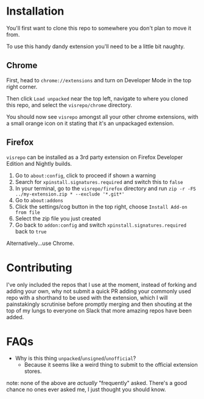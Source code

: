 # Installation

You'll first want to clone this repo to somewhere you don't plan to move it from.

To use this handy dandy extension you'll need to be a little bit naughty.


## Chrome

First, head to `chrome://extensions` and turn on Developer Mode in the top right corner.

Then click `Load unpacked` near the top left, navigate to where you cloned this repo, and select the `visrepo/chrome` directory. 

You should now see `visrepo` amongst all your other chrome extensions, with a small orange icon on it stating that it's an unpackaged extension. 


## Firefox

`visrepo` can be installed as a 3rd party extension on Firefox Developer Edition and Nightly builds.

1. Go to `about:config`, click to proceed if shown a warning
2. Search for `xpinstall.signatures.required` and switch this to `false`
3. In your terminal, go to the `visrepo/firefox` directory and run `zip -r -FS ../my-extension.zip * --exclude '*.git*'`
4. Go to `about:addons`
5. Click the settings/cog button in the top right, choose `Install Add-on from file`
6. Select the zip file you just created
7. Go back to `addon:config` and switch `xpinstall.signatures.required` back to `true`

Alternatively...use Chrome.


# Contributing

I've only included the repos that I use at the moment, instead of forking and adding your own, why not submit a quick PR adding your commonly used repo with a shorthand to be used with the extension, which I will painstakingly scrutinise before promptly merging and then shouting at the top of my lungs to everyone on Slack that more amazing repos have been added.


# FAQs

- Why is this thing `unpacked`/`unsigned`/`unofficial`?
    - Because it seems like a weird thing to submit to the official extension stores.

note: none of the above are _actually_ "frequently" asked. There's a good chance no ones ever asked me, I just thought you should know.
